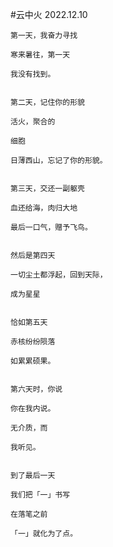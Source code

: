 #云中火 
2022.12.10


	第一天，我奋力寻找
	
	寒来暑往，第一天
	
	我没有找到。


	第二天，记住你的形貌
	
	活火，聚合的
	
	细胞
	
	日薄西山，忘记了你的形貌。


	第三天，交还一副躯壳
	
	血还给海，肉归大地
	
	最后一口气，赠予飞鸟。


	然后是第四天
	
	一切尘土都浮起，回到天际，
	
	成为星星


	恰如第五天
	
	赤核纷纷陨落
	
	如累累硕果。


	第六天时，你说
	
	你在我内说。
	
	无介质，而
	
	我听见。
	
	
	到了最后一天
	
	我们把「一」书写
	
	在落笔之前
	
	「一」就化为了点。

